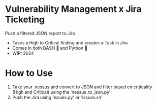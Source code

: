 # Vulnerability Management x Jira Ticketing
Push a filtered JSON report to Jira
- Takes a High to Critical finding and creates a Task in Jira
- Comes in both BASH 🐧  and Python 🐍
- WIP: 2024

# How to Use
1. Take your .nessus and convert to JSON and filter based on criticality (High and Critical) using the 'nessus_to_json.py'
2. Push the Jira using 'issues.py' or 'issues.sh'

